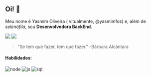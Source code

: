 ## Oi! :crescent_moon:

Meu nome é Yasmim Oliveira ( vitualmente, @yasmimfos) e, além de *selenófila*, sou **Desenvolvedora BackEnd**.

<a href="https://www.linkedin.com/in/yasmimfos" target="_blank"><img loading="lazy" src="https://img.shields.io/badge/-LinkedIn-%230077B5?style=for-the-badge&logo=linkedin&logoColor=white" target="_blank"></a> <a href="https://www.instagram.com/yasmim.fos/" target="_blank"><img loading="lazy" src="https://img.shields.io/badge/Instagram-E4405F?style=for-the-badge&logo=instagram&logoColor=white" target="_blank"></a>

> "Se tem que fazer, tem que fazer." -Bárbara Alcântara

#### Habilidades:
![node](https://img.shields.io/badge/Node%20js-339933?style=for-the-badge&logo=nodedotjs&logoColor=white) ![js](https://img.shields.io/badge/JavaScript-323330?style=for-the-badge&logo=javascript&logoColor=F7DF1E) ![sql](https://img.shields.io/badge/PostgreSQL-316192?style=for-the-badge&logo=postgresql&logoColor=white)

